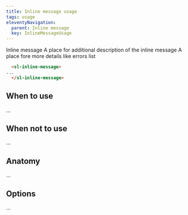 ```yaml
---
title: Inline message usage
tags: usage
eleventyNavigation:
  parent: Inline message
  key: InlineMessageUsage
---
```


<section class="no-heading">

<div class="ds-example">
  <sl-inline-message variant="info">
                      Inline message
                      <span slot="description">A place for additional description of the inline message</span>
                      <span slot="details">A place fore more details like errors list</span>
  </sl-inline-message>
</div>

<div class="ds-code">

  ```html
    <sl-inline-message>
  ...
    </sl-inline-message>
  ```

</div>

</section>

<section>

## When to use

...


</section>

<section>

## When not to use

...

</section>

<section>

## Anatomy

...

</section>

<section>

## Options

...

</section>
